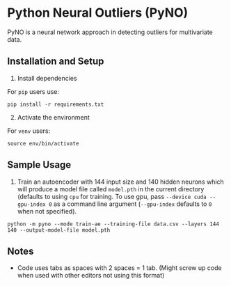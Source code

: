 # Python Neural Outliers (PyNO)

PyNO is a neural network approach in detecting outliers for multivariate data.

## Installation and Setup

1. Install dependencies

For `pip` users use:

```
pip install -r requirements.txt
```

2. Activate the environment

For `venv` users:

```
source env/bin/activate
```

## Sample Usage

1. Train an autoencoder with 144 input size and 140 hidden neurons which will produce a model file called `model.pth` in the current directory (defaults to using `cpu` for training. To use gpu, pass `--device cuda --gpu-index 0` as a command line argument (`--gpu-index` defaults to `0` when not specified).

```
python -m pyno --mode train-ae --training-file data.csv --layers 144 140 --output-model-file model.pth
```

## Notes

* Code uses tabs as spaces with 2 spaces = 1 tab. (Might screw up code when used with other editors not using this format)
